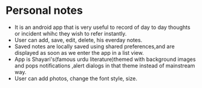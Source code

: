 # Personal notes
- It is an android app that is very useful to record of day to day thoughts or incident whihc they wish to refer instantly.
- User can add, save, edit, delete, his everday notes.
- Saved notes are locally saved using shared preferences,and are displayed as soon as we enter the app in a list view.
- App is Shayari's(famous urdu literature)themed with background images and pops notifications ,alert dialogs in that theme instead of mainstream way.
- User can add photos, change the font style, size.

